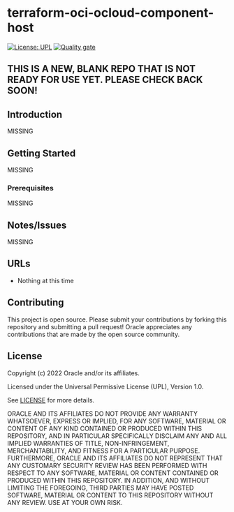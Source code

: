 # terraform-oci-ocloud-component-host

[![License: UPL](https://img.shields.io/badge/license-UPL-green)](https://img.shields.io/badge/license-UPL-green) [![Quality gate](https://sonarcloud.io/api/project_badges/quality_gate?project=oracle-devrel_terraform-oci-ocloud-component-host)](https://sonarcloud.io/dashboard?id=oracle-devrel_terraform-oci-ocloud-component-host)

## THIS IS A NEW, BLANK REPO THAT IS NOT READY FOR USE YET.  PLEASE CHECK BACK SOON!

## Introduction
MISSING

## Getting Started
MISSING

### Prerequisites
MISSING

## Notes/Issues
MISSING

## URLs
* Nothing at this time

## Contributing
This project is open source.  Please submit your contributions by forking this repository and submitting a pull request!  Oracle appreciates any contributions that are made by the open source community.

## License
Copyright (c) 2022 Oracle and/or its affiliates.

Licensed under the Universal Permissive License (UPL), Version 1.0.

See [LICENSE](LICENSE) for more details.

ORACLE AND ITS AFFILIATES DO NOT PROVIDE ANY WARRANTY WHATSOEVER, EXPRESS OR IMPLIED, FOR ANY SOFTWARE, MATERIAL OR CONTENT OF ANY KIND CONTAINED OR PRODUCED WITHIN THIS REPOSITORY, AND IN PARTICULAR SPECIFICALLY DISCLAIM ANY AND ALL IMPLIED WARRANTIES OF TITLE, NON-INFRINGEMENT, MERCHANTABILITY, AND FITNESS FOR A PARTICULAR PURPOSE.  FURTHERMORE, ORACLE AND ITS AFFILIATES DO NOT REPRESENT THAT ANY CUSTOMARY SECURITY REVIEW HAS BEEN PERFORMED WITH RESPECT TO ANY SOFTWARE, MATERIAL OR CONTENT CONTAINED OR PRODUCED WITHIN THIS REPOSITORY. IN ADDITION, AND WITHOUT LIMITING THE FOREGOING, THIRD PARTIES MAY HAVE POSTED SOFTWARE, MATERIAL OR CONTENT TO THIS REPOSITORY WITHOUT ANY REVIEW. USE AT YOUR OWN RISK. 